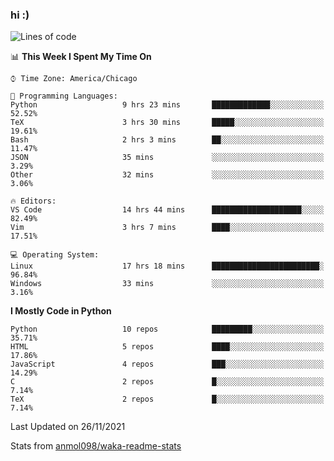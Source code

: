 ### hi :)

<!--START_SECTION:waka-->
![Lines of code](https://img.shields.io/badge/From%20Hello%20World%20I%27ve%20Written-887628%20lines%20of%20code-blue)

📊 **This Week I Spent My Time On** 

```text
⌚︎ Time Zone: America/Chicago

💬 Programming Languages: 
Python                   9 hrs 23 mins       █████████████░░░░░░░░░░░░   52.52% 
TeX                      3 hrs 30 mins       █████░░░░░░░░░░░░░░░░░░░░   19.61% 
Bash                     2 hrs 3 mins        ██░░░░░░░░░░░░░░░░░░░░░░░   11.47% 
JSON                     35 mins             ░░░░░░░░░░░░░░░░░░░░░░░░░   3.29% 
Other                    32 mins             ░░░░░░░░░░░░░░░░░░░░░░░░░   3.06%

🔥 Editors: 
VS Code                  14 hrs 44 mins      ████████████████████░░░░░   82.49% 
Vim                      3 hrs 7 mins        ████░░░░░░░░░░░░░░░░░░░░░   17.51%

💻 Operating System: 
Linux                    17 hrs 18 mins      ████████████████████████░   96.84% 
Windows                  33 mins             ░░░░░░░░░░░░░░░░░░░░░░░░░   3.16%

```

**I Mostly Code in Python** 

```text
Python                   10 repos            █████████░░░░░░░░░░░░░░░░   35.71% 
HTML                     5 repos             ████░░░░░░░░░░░░░░░░░░░░░   17.86% 
JavaScript               4 repos             ███░░░░░░░░░░░░░░░░░░░░░░   14.29% 
C                        2 repos             █░░░░░░░░░░░░░░░░░░░░░░░░   7.14% 
TeX                      2 repos             █░░░░░░░░░░░░░░░░░░░░░░░░   7.14%

```



 Last Updated on 26/11/2021
<!--END_SECTION:waka-->

Stats from [anmol098/waka-readme-stats](https://github.com/anmol098/waka-readme-stats)